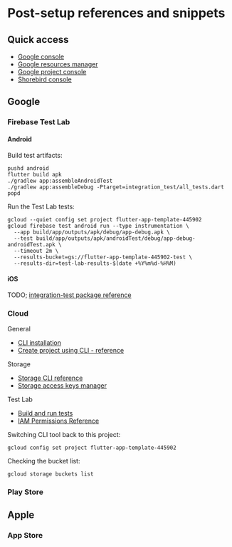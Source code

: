 # Post-setup references and snippets

## Quick access

* [Google console](https://console.cloud.google.com/welcome/)
* [Google resources manager](https://console.cloud.google.com/cloud-resource-manager?organizationId=0)
* [Google project console](https://console.cloud.google.com/welcome/new?project=flutter-app-template-445902)
* [Shorebird console](https://console.shorebird.dev/)

## Google

### Firebase Test Lab

#### Android

Build test artifacts:

```shell
pushd android
flutter build apk
./gradlew app:assembleAndroidTest
./gradlew app:assembleDebug -Ptarget=integration_test/all_tests.dart
popd
```

Run the Test Lab tests:

```shell
gcloud --quiet config set project flutter-app-template-445902
gcloud firebase test android run --type instrumentation \
  --app build/app/outputs/apk/debug/app-debug.apk \
  --test build/app/outputs/apk/androidTest/debug/app-debug-androidTest.apk \
  --timeout 2m \
  --results-bucket=gs://flutter-app-template-445902-test \
  --results-dir=test-lab-results-$(date +%Y%m%d-%H%M)
```

#### iOS

TODO; [integration-test package reference](https://github.com/flutter/flutter/tree/main/packages/integration_test)

### Cloud

General

* [CLI installation](https://cloud.google.com/sdk/docs/install-sdk)
* [Create project using CLI - reference](https://cloud.google.com/sdk/gcloud/reference/projects/create)

Storage

* [Storage CLI reference](https://cloud.google.com/sdk/gcloud/reference/storage)
* [Storage access keys manager](https://console.cloud.google.com/storage/settings;tab=interoperability?project=flutter-app-template-445902)

Test Lab

* [Build and run tests](readme-reference.md)
* [IAM Permissions Reference](https://firebase.google.com/docs/test-lab/android/iam-permissions-reference)

Switching CLI tool back to this project:

```shell
gcloud config set project flutter-app-template-445902
```

Checking the bucket list:

```shell
gcloud storage buckets list
```

### Play Store

## Apple

### App Store

